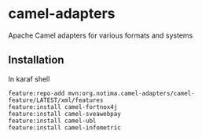# camel-adapters
Apache Camel adapters for various formats and systems

## Installation

In karaf shell

```
feature:repo-add mvn:org.notima.camel-adapters/camel-feature/LATEST/xml/features
feature:install camel-fortnox4j
feature:install camel-sveawebpay
feature:install camel-ubl
feature:install camel-infometric
```
